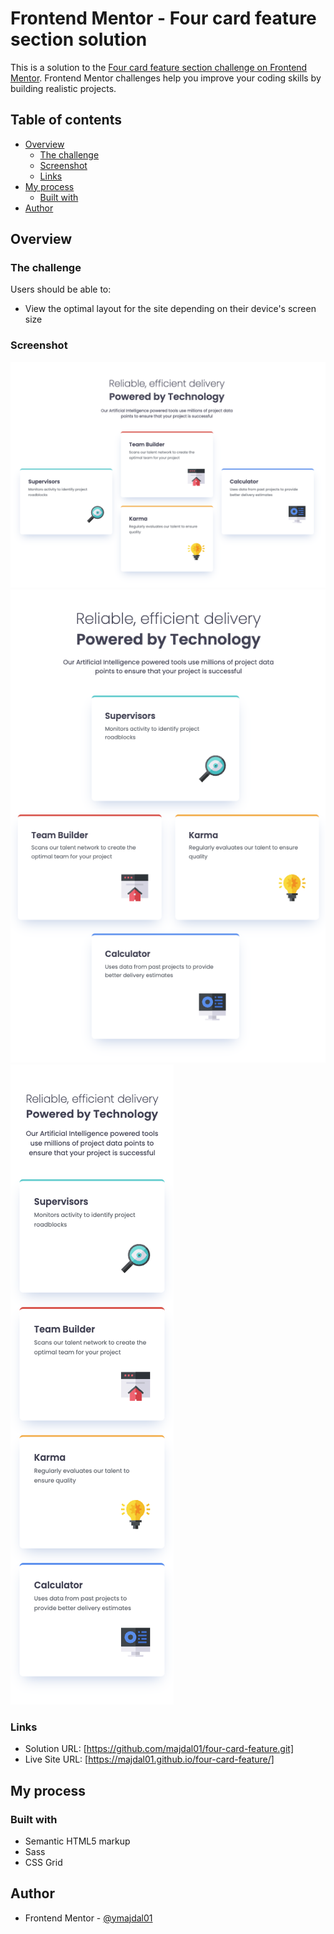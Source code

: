 # Frontend Mentor - Four card feature section solution

This is a solution to the [Four card feature section challenge on Frontend Mentor](https://www.frontendmentor.io/challenges/four-card-feature-section-weK1eFYK). Frontend Mentor challenges help you improve your coding skills by building realistic projects. 

## Table of contents

- [Overview](#overview)
  - [The challenge](#the-challenge)
  - [Screenshot](#screenshot)
  - [Links](#links)
- [My process](#my-process)
  - [Built with](#built-with)
- [Author](#author)


## Overview

### The challenge

Users should be able to:

- View the optimal layout for the site depending on their device's screen size

### Screenshot

![](./screenshot-desktop.jpg)
![](./screenshot-tablet.jpg)
![](./screenshot-mobile.jpg)


### Links

- Solution URL: [https://github.com/majdal01/four-card-feature.git]
- Live Site URL: [https://majdal01.github.io/four-card-feature/]

## My process

### Built with

- Semantic HTML5 markup
- Sass
- CSS Grid



## Author

- Frontend Mentor - [@ymajdal01](https://www.frontendmentor.io/profile/majdal01)


